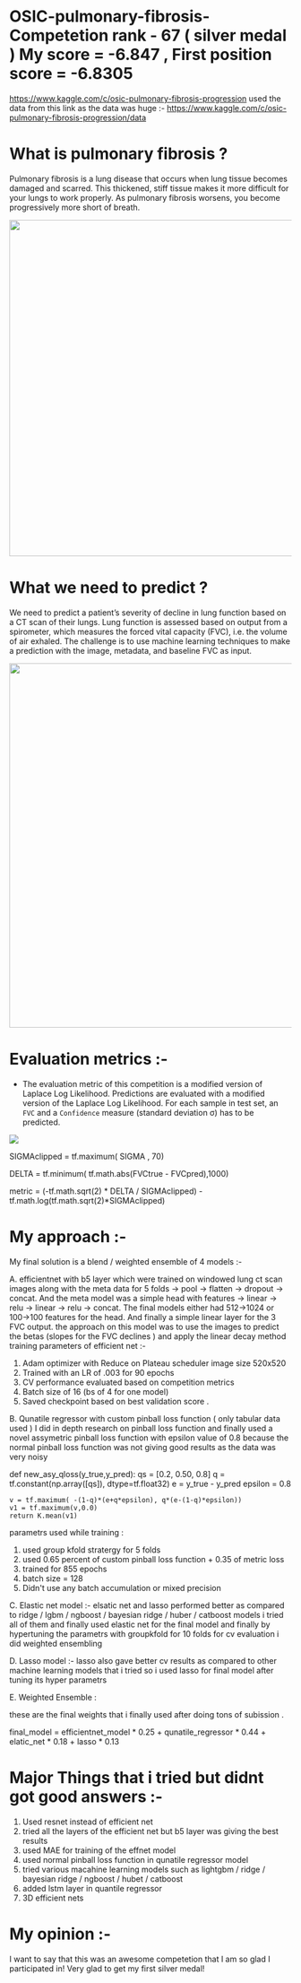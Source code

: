 # OSIC-pulmonary-fibrosis-Competetion rank - 67 ( silver medal ) My score = -6.847 , First position score = -6.8305
  https://www.kaggle.com/c/osic-pulmonary-fibrosis-progression
  used the data from this link as the data was huge :-
  https://www.kaggle.com/c/osic-pulmonary-fibrosis-progression/data

# What is pulmonary fibrosis ? 

Pulmonary fibrosis is a lung disease that occurs when lung tissue becomes damaged and scarred. This thickened, stiff tissue makes it more difficult for your lungs to work properly. As pulmonary fibrosis worsens, you become progressively more short of breath.

<img src="https://www.pulmonaryfibrosis.org/images/default-source/default-album/normal-and-impaired-gas-exchange.png?sfvrsn=c3b0918d_0" width=600>

# What we need to predict ?

We need to predict a patient’s severity of decline in lung function based on a CT scan of their lungs. Lung function is assessed based on output from a spirometer, which measures the forced vital capacity (FVC), i.e. the volume of air exhaled. The challenge is to use machine learning techniques to make a prediction with the image, metadata, and baseline FVC as input.


<img src="https://i.imgur.com/8AWVnqQ.png" width=650>

# Evaluation metrics :-

- The evaluation metric of this competition is a modified version of Laplace Log Likelihood. 
Predictions are evaluated with a modified version of the Laplace Log Likelihood. For each sample in test set, an `FVC` and a `Confidence` measure (standard deviation σ) has to be predicted.

![](https://i.imgur.com/tEIZvli.png)

SIGMAclipped = tf.maximum( SIGMA , 70)

DELTA = tf.minimum( tf.math.abs(FVCtrue - FVCpred),1000)

metric = (-tf.math.sqrt(2) * DELTA / SIGMAclipped) - tf.math.log(tf.math.sqrt(2)*SIGMAclipped)

# My approach :- 
My final solution is a blend / weighted ensemble of 4 models :-

A. efficientnet with b5 layer which were trained on  windowed lung ct scan images along with the meta data for 5 folds -> pool -> flatten -> dropout -> concat. And the meta model was a simple head with features -> linear -> relu -> linear -> relu -> concat. The final models either had 512->1024 or 100->100 features for the head. And finally a simple linear layer for the 3 FVC output.
the approach on this model was to use the images to predict the betas (slopes for the FVC declines ) and apply the linear decay method 
training parameters of efficient net :-

1. Adam optimizer with Reduce on Plateau scheduler
image size 520x520
2. Trained with an LR of .003 for 90 epochs
3. CV performance evaluated based on competition metrics
4. Batch size of 16 (bs of 4 for one model)
5. Saved checkpoint based on best validation score . 

B. Qunatile regressor with custom pinball loss function ( only tabular data used )
I did in depth research on pinball loss function and finally used a novel assymetric pinball loss function with epsilon value of 0.8 
because the normal pinball loss function was not giving good results as the data was very noisy 

def new_asy_qloss(y_true,y_pred):
    qs = [0.2, 0.50, 0.8]
    q = tf.constant(np.array([qs]), dtype=tf.float32)
    e = y_true - y_pred
    epsilon = 0.8

    v = tf.maximum( -(1-q)*(e+q*epsilon), q*(e-(1-q)*epsilon))
    v1 = tf.maximum(v,0.0)
    return K.mean(v1)

parametrs used while training :

1. used group kfold stratergy for 5 folds 
2. used 0.65 percent of custom pinball loss function + 0.35 of metric loss 
3. trained for 855 epochs 
4. batch size = 128 
5. Didn't use any batch accumulation or mixed precision

C. Elastic net model :-
elsatic net and lasso performed better as compared to ridge / lgbm / ngboost / bayesian ridge / huber / catboost models i tried all of them and finally used elastic net for
the final model and finally by hypertuning the parametrs with groupkfold for 10 folds for cv evaluation i did weighted ensembling 

D. Lasso model :-
lasso also gave better cv results as compared to other machine learning models that i tried so  i used lasso for final model after tuning its hyper parametrs 

E. Weighted Ensemble :

these are the final weights that i finally used after doing tons of subission .

final_model = efficientnet_model * 0.25 + qunatile_regressor * 0.44 + elatic_net * 0.18 + lasso * 0.13

#   Major Things that i tried but didnt got good answers :-
1. Used resnet instead of efficient net 
2. tried all the layers of the efficient net but b5 layer was giving the best results 
3. used MAE for training of the effnet model
4. used normal pinball loss function in qunatile regressor model 
5. tried various macahine learning models such as lightgbm / ridge / bayesian ridge / ngboost / hubet / catboost 
6. added lstm layer in quantile regressor 
7. 3D efficient nets 

# My opinion :-
I want to say that this was an awesome competetion that I am so glad I participated in! Very glad to get my first silver medal!


